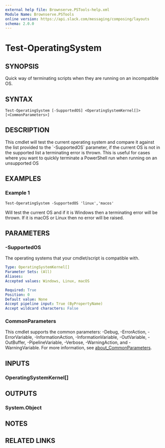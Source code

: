 ```yaml
---
external help file: Brownserve.PSTools-help.xml
Module Name: Brownserve.PSTools
online version: https://api.slack.com/messaging/composing/layouts
schema: 2.0.0
---
```


# Test-OperatingSystem

## SYNOPSIS
Quick way of terminating scripts when they are running on an incompatible OS.

## SYNTAX

```
Test-OperatingSystem [-SupportedOS] <OperatingSystemKernel[]> [<CommonParameters>]
```

## DESCRIPTION
This cmdlet will test the current operating system and compare it against the list provided to the \`-SupportedOS\` parameter, if the current OS is not in the supported list a terminating error is thrown.
This is useful for cases where you want to quickly terminate a PowerShell run when running on an unsupported OS

## EXAMPLES

### Example 1
```
Test-OperatingSystem -SupportedOS 'linux','macos'
```

Will test the current OS and if it is Windows then a terminating error will be thrown.
If it is macOS or Linux then no error will be raised.

## PARAMETERS

### -SupportedOS
The operating systems that your cmdlet/script is compatible with.

```yaml
Type: OperatingSystemKernel[]
Parameter Sets: (All)
Aliases:
Accepted values: Windows, Linux, macOS

Required: True
Position: 0
Default value: None
Accept pipeline input: True (ByPropertyName)
Accept wildcard characters: False
```

### CommonParameters
This cmdlet supports the common parameters: -Debug, -ErrorAction, -ErrorVariable, -InformationAction, -InformationVariable, -OutVariable, -OutBuffer, -PipelineVariable, -Verbose, -WarningAction, and -WarningVariable. For more information, see [about_CommonParameters](http://go.microsoft.com/fwlink/?LinkID=113216).

## INPUTS

### OperatingSystemKernel[]
## OUTPUTS

### System.Object
## NOTES

## RELATED LINKS
